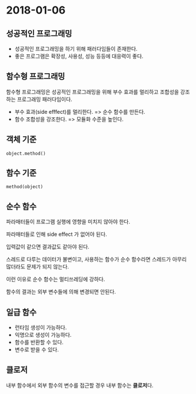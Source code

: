 # 2018-01-06
## 성공적인 프로그래밍
* 성공적인 프로그래밍을 하기 위해 패러다임들이 존재한다.
* 좋은 프로그램은 확장성, 사용성, 성능 등등에 대응력이 좋다.
## 함수형 프로그래밍
함수형 프로그래밍은 성공적인 프로그래밍을 위해 부수 효과를 멀리하고 조합성을 강조하는 프로그래밍 패러다임이다.
* 부수 효과(side efffect)를 멀리한다. => 순수 함수를 만든다.
* 함수 조합성을 강조한다. => 모듈화 수준을 높인다.
## 객체 기준
```
object.method()
```
## 함수 기준
```
method(object)
```
## 순수 함수
파라매터들이 프로그램 실행에 영향을 미치지 않아야 한다.

파라매터들로 인해 side effect 가 없어야 된다.

입력값이 같으면 결과값도 같아야 된다.

스레드로 다루는 데이터가 불변이고, 사용하는 함수가 순수 함수라면 스레드가 아무리 많더라도 문제가 되지 않는다.

이런 이유로 순수 함수는 멀티쓰레딩에 강하다.

함수의 결과는 외부 변수들에 의해 변경되면 안된다.
## 일급 함수
* 런타임 생성이 가능하다.
* 익명으로 생성이 가능하다.
* 함수를 반환할 수 있다.
* 변수로 받을 수 있다.
## 클로저
내부 함수에서 외부 함수의 변수를 접근할 경우 내부 함수는 **클로저**다.